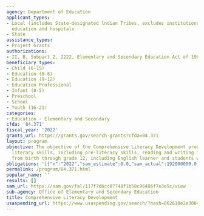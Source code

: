 ```yaml
---
agency: Department of Education
applicant_types:
- Local (includes State-designated lndian Tribes, excludes institutions of higher
  education and hospitals
- State
assistance_types:
- Project Grants
authorizations:
- II, B, Subpart 2, 2222, Elementary and Secondary Education Act of 1965, as amended.
beneficiary_types:
- Child (6-15)
- Education (0-8)
- Education (9-12)
- Education Professional
- Infant (0-5)
- Preschool
- School
- Youth (16-21)
categories:
- Education - Elementary and Secondary
cfda: '84.371'
fiscal_year: '2022'
grants_url: https://grants.gov/search-grants?cfda=84.371
layout: program
objective: The objective of the Comprehensive Literacy Development program is to advance
  literacy skills, including pre-literacy skills, reading and writing for students
  from birth through grade 12, including English learner and students with disabilities.
obligations: '[{"x":"2022","sam_estimate":0.0,"sam_actual":192000000.0,"usa_spending_actual":188524895.42},{"x":"2023","sam_estimate":194000000.0,"sam_actual":0.0,"usa_spending_actual":33569409.98},{"x":"2024","sam_estimate":194000000.0,"sam_actual":0.0,"usa_spending_actual":0.0}]'
permalink: /program/84.371.html
popular_name: ''
results: []
sam_url: https://sam.gov/fal/117f7d6cc07748f1b58c96486f7e3e5c/view
sub-agency: Office of Elementary and Secondary Education
title: Comprehensive Literacy Development
usaspending_url: https://www.usaspending.gov/search/?hash=862618e2e3084626c5d589a7e2e7d03f
---
```

